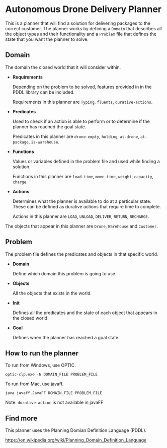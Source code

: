 # Autonomous Drone Delivery Planner
This is a planner that will find a solution for delivering packages to the correct customer.
The planner works by defining a `Domain` that describes all the object types and their functionality and a `Problem` file that defines the state that you want the planner to solve.

## Domain
The domain the closed world that it will consider within.

* **Requirements**

	Depending on the problem to be solved, features provided in in the PDDL library can be included.

	Requirements in this planner are `Typing`, `fluents`, `durative-actions`.

* **Predicates**

	Used to check if an action is able to perform or to determine if the planner has reached the goal state.

	Predicates in this planner are `drone-empty`, `holding`, `at-drone`, `at-package`, `is-warehouse`.

* **Functions**

	Values or variables defined in the problem file and used while finding a solution.

	Functions in this planner are `load-time`, `move-time`, `weight`, `capacity`, `charge`.

* **Actions**

	Determines what the planner is available to do at a particular state.
	These can be defined as durative actions that require time to complete.

	Actions in this planner are `LOAD`, `UNLOAD`, `DELIVER`, `RETURN`, `RECHARGE`.

The objects that appear in this planner are `Drone`, `Warehouse` and `Customer`.

## Problem
The problem file defines the predicates and objects in that specific world.

* **Domain**

	Define which domain this problem is going to use.

* **Objects**

	All the objects that exists in the world.

* **Init**

	Defines all the predicates and the state of each object that appears in the closed world.

* **Goal**

	Defines when the planner has reached a goal state.

## How to run the planner
To run from Windows, use OPTIC.

	optic-clp.exe -N DOMAIN_FILE PROBLEM_FILE

To run from Mac, use javaff.

	java javaff.JavaFF DOMAIN_FILE PROBLEM_FILE

Note: `durative-action` is not available in javaFF

## Find more

This planner uses the Planning Domian Definition Language (PDDL).

https://en.wikipedia.org/wiki/Planning_Domain_Definition_Language

